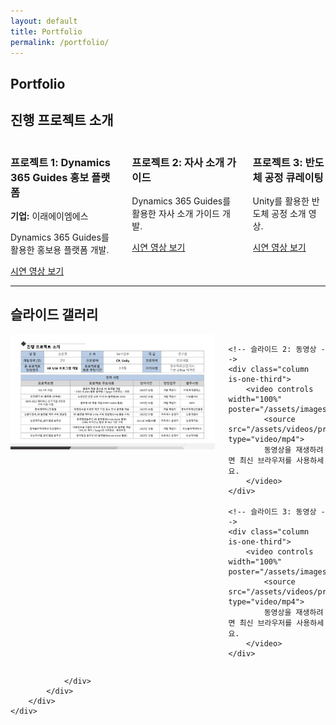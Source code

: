 ```yaml
---
layout: default
title: Portfolio
permalink: /portfolio/
---
```


<section class="hero is-fullheight has-text-centered has-background-white">
    <div class="hero-body">
        <div class="container">
            <h1 class="title has-text-black">Portfolio</h1>
            <div class="content">
                <h2>진행 프로젝트 소개</h2>
                <div class="columns is-multiline">
                    <div class="column is-one-third">
                        <h3>프로젝트 1: Dynamics 365 Guides 홍보 플랫폼</h3>
                        <p><strong>기업:</strong> 이래에이엠에스</p>
                        <p>Dynamics 365 Guides를 활용한 홍보용 플랫폼 개발.</p>
                    <a href="https://onedrive.live.com/?redeem=aHR0cHM6Ly8xZHJ2Lm1zL2YvYy83MzAwZDE1YjhlZGVmNzdmL0V1RzVSeG1oTml0THZZeVZISHduR3FFQnZGWGhkYWl4NkFzMlF2VThkTzI5c0E%5FZT12cjVybFQ&cid=7300D15B8EDEF77F&id=7300D15B8EDEF77F%21sf251bfe3f717465f93e5575ef9861047&parId=7300D15B8EDEF77F%21s1947b9e136a14b2bbd8c951c7c271aa1&o=OneUp" target="_blank" class="button is-primary">시연 영상 보기</a>
                    </div>
                    <div class="column is-one-third">
                        <h3>프로젝트 2: 자사 소개 가이드</h3>
                        <p>Dynamics 365 Guides를 활용한 자사 소개 가이드 개발.</p>
                    <a href="https://onedrive.live.com/?redeem=aHR0cHM6Ly8xZHJ2Lm1zL2YvYy83MzAwZDE1YjhlZGVmNzdmL0V1RzVSeG1oTml0THZZeVZISHduR3FFQnZGWGhkYWl4NkFzMlF2VThkTzI5c0E%5FZT12cjVybFQ&cid=7300D15B8EDEF77F&id=7300D15B8EDEF77F%21sf251bfe3f717465f93e5575ef9861047&parId=7300D15B8EDEF77F%21s1947b9e136a14b2bbd8c951c7c271aa1&o=OneUp" target="_blank" class="button is-primary">시연 영상 보기</a>
                    </div>
                    <div class="column is-one-third">
                        <h3>프로젝트 3: 반도체 공정 큐레이팅</h3>
                        <p>Unity를 활용한 반도체 공정 소개 영상.</p>
                    <a href="https://onedrive.live.com/?redeem=aHR0cHM6Ly8xZHJ2Lm1zL2YvYy83MzAwZDE1YjhlZGVmNzdmL0V1RzVSeG1oTml0THZZeVZISHduR3FFQnZGWGhkYWl4NkFzMlF2VThkTzI5c0E%5FZT12cjVybFQ&cid=7300D15B8EDEF77F&id=7300D15B8EDEF77F%21s06b810edaa054475bfe52f12e29e11f6&parId=7300D15B8EDEF77F%21s1947b9e136a14b2bbd8c951c7c271aa1&o=OneUp" target="_blank" class="button is-primary">시연 영상 보기</a>
                    </div>
                </div>
                <hr>
<h2>슬라이드 갤러리</h2>
<div class="columns is-multiline">
    <!-- 슬라이드 1: 이미지 -->
    <div class="column is-one-third">
        <img src="/assets/images/포트폴리오_Jay.jpg" alt="Slide 1">
    </div>

    <!-- 슬라이드 2: 동영상 -->
    <div class="column is-one-third">
        <video controls width="100%" poster="/assets/images/slide2.jpg">
            <source src="/assets/videos/project2.mp4" type="video/mp4">
            동영상을 재생하려면 최신 브라우저를 사용하세요.
        </video>
    </div>

    <!-- 슬라이드 3: 동영상 -->
    <div class="column is-one-third">
        <video controls width="100%" poster="/assets/images/slide3.jpg">
            <source src="/assets/videos/project3.mp4" type="video/mp4">
            동영상을 재생하려면 최신 브라우저를 사용하세요.
        </video>
    </div>
</div>

                </div>
            </div>
        </div>
    </div>
</section>
